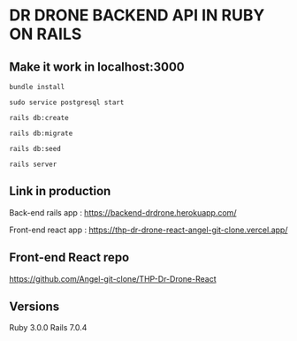 # DR DRONE BACKEND API IN RUBY ON RAILS

## Make it work in localhost:3000

`bundle install`

`sudo service postgresql start`

`rails db:create`

`rails db:migrate`

`rails db:seed`

`rails server`

## Link in production
Back-end rails app : https://backend-drdrone.herokuapp.com/

Front-end react app : https://thp-dr-drone-react-angel-git-clone.vercel.app/

## Front-end React repo

https://github.com/Angel-git-clone/THP-Dr-Drone-React

## Versions

Ruby 3.0.0
Rails 7.0.4